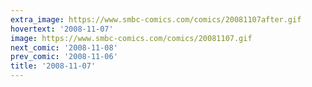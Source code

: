 ```yaml
---
extra_image: https://www.smbc-comics.com/comics/20081107after.gif
hovertext: '2008-11-07'
image: https://www.smbc-comics.com/comics/20081107.gif
next_comic: '2008-11-08'
prev_comic: '2008-11-06'
title: '2008-11-07'
---
```


